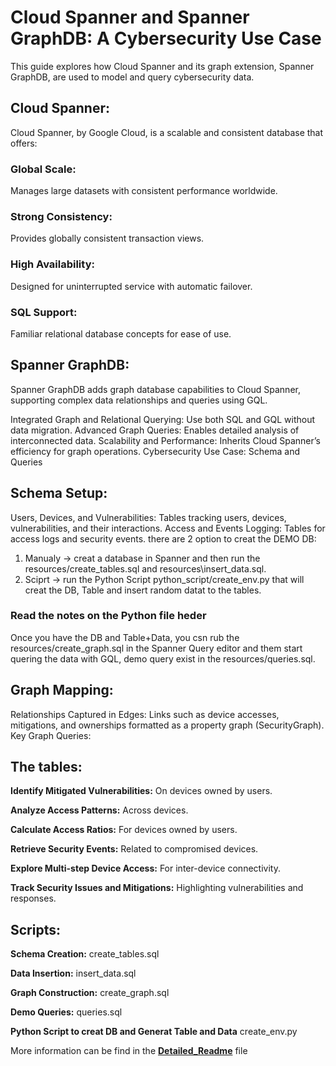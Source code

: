 # Cloud Spanner and Spanner GraphDB: A Cybersecurity Use Case

This guide explores how Cloud Spanner and its graph extension, Spanner GraphDB, are used to model and query cybersecurity data.

## Cloud Spanner:
Cloud Spanner, by Google Cloud, is a scalable and consistent database that offers:

### Global Scale: 
Manages large datasets with consistent performance worldwide.
### Strong Consistency: 
Provides globally consistent transaction views.
### High Availability: 
Designed for uninterrupted service with automatic failover.
### SQL Support: 
Familiar relational database concepts for ease of use.

## Spanner GraphDB:
Spanner GraphDB adds graph database capabilities to Cloud Spanner, supporting complex data relationships and queries using GQL.

Integrated Graph and Relational Querying: Use both SQL and GQL without data migration.
Advanced Graph Queries: Enables detailed analysis of interconnected data.
Scalability and Performance: Inherits Cloud Spanner’s efficiency for graph operations.
Cybersecurity Use Case: Schema and Queries

## Schema Setup:
Users, Devices, and Vulnerabilities: Tables tracking users, devices, vulnerabilities, and their interactions.
Access and Events Logging: Tables for access logs and security events.
there are 2 option to creat the DEMO DB:
1) Manualy -> creat a database in Spanner and then run the resources/create_tables.sql and resources\insert_data.sql.
2) Sciprt -> run the Python Script python_script/create_env.py that will creat the DB, Table and insert random datat to the tables.
### Read the notes on the Python file heder

Once you have the DB and Table+Data, you csn rub the resources/create_graph.sql  in the Spanner Query editor and them start quering the data with GQL, demo query exist in the resources/queries.sql.

## Graph Mapping:
Relationships Captured in Edges: Links such as device accesses, mitigations, and ownerships formatted as a property graph (SecurityGraph).
Key Graph Queries:
## The tables:
**Identify Mitigated Vulnerabilities:** On devices owned by users.

**Analyze Access Patterns:** Across devices.

**Calculate Access Ratios:** For devices owned by users.

**Retrieve Security Events:** Related to compromised devices.

**Explore Multi-step Device Access:** For inter-device connectivity.

**Track Security Issues and Mitigations:** Highlighting vulnerabilities and responses.

## Scripts:
**Schema Creation:** create_tables.sql

**Data Insertion:** insert_data.sql

**Graph Construction:** create_graph.sql

**Demo Queries:** queries.sql

**Python Script to creat DB and Generat Table and Data** create_env.py

More information can be find in the **[Detailed_Readme](Detailed_Readme.md)** file
